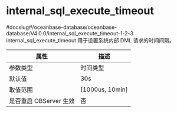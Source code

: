 internal_sql_execute_timeout
=================================================
#docslug#/oceanbase-database/oceanbase-database/V4.0.0/internal_sql_execute_timeout-1-2-3
internal_sql_execute_timeout 用于设置系统内部 DML 请求的时间间隔。


|      **属性**      |      **描述**       |
|------------------|-------------------|
| 参数类型             | 时间类型              |
| 默认值              | 30s               |
| 取值范围             | \[1000us, 10min\] |
| 是否重启 OBServer 生效 | 否                 |
